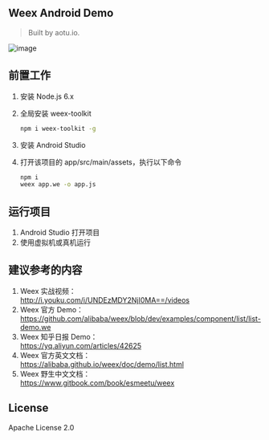 Weex Android Demo
---

> Built by aotu.io.

![image](https://cloud.githubusercontent.com/assets/6262943/20289133/fc48944e-ab12-11e6-9c1b-deb8f892208a.png)

## 前置工作
1. 安装 Node.js 6.x
2. 全局安装 weex-toolkit

   ```bash
   npm i weex-toolkit -g
   ```
   
3. 安装 Android Studio
4. 打开该项目的 app/src/main/assets，执行以下命令

   ```bash
   npm i
   weex app.we -o app.js
   ```

## 运行项目
1. Android Studio 打开项目
2. 使用虚拟机或真机运行

## 建议参考的内容
1. Weex 实战视频：  
http://i.youku.com/i/UNDEzMDY2NjI0MA==/videos
2. Weex 官方 Demo：  
https://github.com/alibaba/weex/blob/dev/examples/component/list/list-demo.we
3. Weex 知乎日报 Demo：  
https://yq.aliyun.com/articles/42625
4. Weex 官方英文文档：  
https://alibaba.github.io/weex/doc/demo/list.html
5. Weex 野生中文文档：  
https://www.gitbook.com/book/esmeetu/weex

## License
Apache License 2.0
